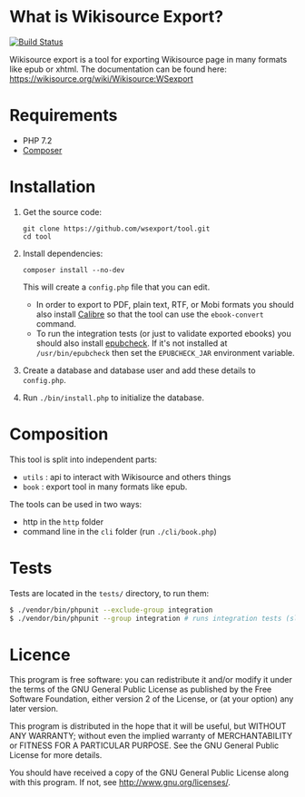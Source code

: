 What is Wikisource Export?
==========================

[![Build Status](https://travis-ci.org/wsexport/tool.svg?branch=master)](https://travis-ci.org/wsexport/tool)

Wikisource export is a tool for exporting Wikisource page in many formats like
epub or xhtml. The documentation can be found here:
https://wikisource.org/wiki/Wikisource:WSexport

Requirements
============
* PHP 7.2
* [Composer](http://getcomposer.org/)

Installation
============

1. Get the source code:

       git clone https://github.com/wsexport/tool.git
       cd tool

2. Install dependencies:

       composer install --no-dev

   This will create a `config.php` file that you can edit.

   * In order to export to PDF, plain text, RTF, or Mobi formats
     you should also install [Calibre](https://calibre-ebook.com)
     so that the tool can use the `ebook-convert` command.
   * To run the integration tests (or just to validate exported ebooks)
     you should also install
     [epubcheck](https://github.com/w3c/epubcheck).
     If it's not installed at `/usr/bin/epubcheck` then
     set the `EPUBCHECK_JAR` environment variable.

3. Create a database and database user
   and add these details to `config.php`.

4. Run `./bin/install.php` to initialize the database.

Composition
===========

This tool is split into independent parts:
* `utils` : api to interact with Wikisource and others things
* `book` : export tool in many formats like epub.

The tools can be used in two ways:
* http in the `http` folder
* command line in the `cli` folder (run `./cli/book.php`)


Tests
=====

Tests are located in the `tests/` directory, to run them:

```bash
$ ./vendor/bin/phpunit --exclude-group integration
$ ./vendor/bin/phpunit --group integration # runs integration tests (slow)
```

Licence
=======

This program is free software: you can redistribute it and/or modify it under
the terms of the GNU General Public License as published by the Free Software
Foundation, either version 2 of the License, or (at your option) any later
version.

This program is distributed in the hope that it will be useful, but WITHOUT ANY
WARRANTY; without even the implied warranty of MERCHANTABILITY or FITNESS FOR A
PARTICULAR PURPOSE.  See the GNU General Public License for more details.

You should have received a copy of the GNU General Public License along with
this program. If not, see <http://www.gnu.org/licenses/>.
